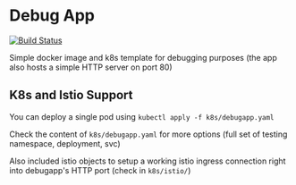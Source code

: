 # Debug App

[![Build Status](https://cloud.drone.io/api/badges/williamchanrico/debugapp/status.svg)](https://cloud.drone.io/williamchanrico/debugapp)

Simple docker image and k8s template for debugging purposes (the app also hosts a simple HTTP server on port 80)

## K8s and Istio Support

You can deploy a single pod using `kubectl apply -f k8s/debugapp.yaml`

Check the content of `k8s/debugapp.yaml` for more options (full set of testing namespace, deployment, svc)

Also included istio objects to setup a working istio ingress connection right into debugapp's HTTP port (check in `k8s/istio/`)
